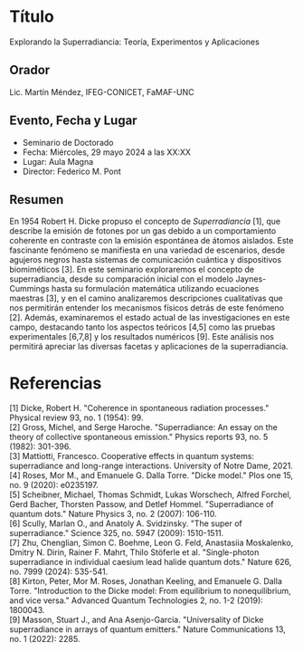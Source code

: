 # Título

Explorando la Superradiancia: Teoría, Experimentos y Aplicaciones

## Orador

Lic. Martín Méndez, IFEG-CONICET, FaMAF-UNC

## Evento, Fecha y Lugar

* Seminario de Doctorado
* Fecha: Miércoles, 29 mayo 2024 a las XX:XX
* Lugar: Aula Magna
* Director: Federico M. Pont

## Resumen 

En 1954 Robert H. Dicke propuso el concepto de *Superradiancia* [1], que describe la emisión de fotones por un gas debido a un comportamiento coherente en contraste con la emisión espontánea de átomos aislados. Este fascinante fenómeno se manifiesta en una variedad de escenarios, desde agujeros negros hasta sistemas de comunicación cuántica y dispositivos biomiméticos [3]. En este seminario exploraremos el concepto de superradiancia, desde su comparación inicial con el modelo Jaynes-Cummings hasta su formulación matemática utilizando ecuaciones maestras [3], y en el camino analizaremos descripciones cualitativas que nos permitirán entender los mecanismos físicos detrás de este fenómeno [2]. Además, examinaremos el estado actual de las investigaciones en este campo, destacando tanto los aspectos teóricos [4,5] como las pruebas experimentales [6,7,8] y los resultados numéricos [9]. Este análisis nos permitirá apreciar las diversas facetas y aplicaciones de la superradiancia.

# Referencias

[1] Dicke, Robert H. "Coherence in spontaneous radiation processes." Physical review 93, no. 1 (1954): 99. <br/>
[2] Gross, Michel, and Serge Haroche. "Superradiance: An essay on the theory of collective spontaneous emission." Physics reports 93, no. 5 (1982): 301-396. <br/>
[3] Mattiotti, Francesco. Cooperative effects in quantum systems: superradiance and long-range interactions. University of Notre Dame, 2021. <br/>
[4] Roses, Mor M., and Emanuele G. Dalla Torre. "Dicke model." Plos one 15, no. 9 (2020): e0235197. <br/>
[5] Scheibner, Michael, Thomas Schmidt, Lukas Worschech, Alfred Forchel, Gerd Bacher, Thorsten Passow, and Detlef Hommel. "Superradiance of quantum dots." Nature Physics 3, no. 2 (2007): 106-110. <br/>
[6] Scully, Marlan O., and Anatoly A. Svidzinsky. "The super of superradiance." Science 325, no. 5947 (2009): 1510-1511. <br/>
[7] Zhu, Chenglian, Simon C. Boehme, Leon G. Feld, Anastasiia Moskalenko, Dmitry N. Dirin, Rainer F. Mahrt, Thilo Stöferle et al. "Single-photon superradiance in individual caesium lead halide quantum dots." Nature 626, no. 7999 (2024): 535-541. <br/>
[8] Kirton, Peter, Mor M. Roses, Jonathan Keeling, and Emanuele G. Dalla Torre. "Introduction to the Dicke model: From equilibrium to nonequilibrium, and vice versa." Advanced Quantum Technologies 2, no. 1-2 (2019): 1800043. <br/>
[9] Masson, Stuart J., and Ana Asenjo-Garcia. "Universality of Dicke superradiance in arrays of quantum emitters." Nature Communications 13, no. 1 (2022): 2285. <br/>


